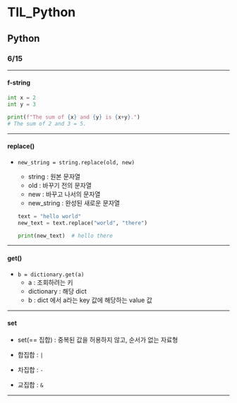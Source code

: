 # TIL_Python

## Python

### 6/15
---
#### f-string

```python
int x = 2
int y = 3

print(f"The sum of {x} and {y} is {x+y}.")
# The sum of 2 and 3 = 5.
```
---
#### replace()

- `new_string = string.replace(old, new)`
  - string : 원본 문자열
  - old : 바꾸기 전의 문자열
  - new : 바꾸고 나서의 문자열
  - new_string : 완성된 새로운 문자열

  ```python
  text = "hello world"
  new_text = text.replace("world", "there")

  print(new_text)  # hello there
  ```
---
#### get()

- `b = dictionary.get(a)`
  - a : 조회하려는 키
  - dictionary : 해당 dict
  - b : dict 에서 a라는 key 값에 해당하는 value 값
---
#### set

- set(== 집합) : 중복된 값을 허용하지 않고, 순서가 없는 자료형

- 합집합 : `|`
- 차집합 : `-`
- 교집합 : `&`
---
